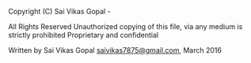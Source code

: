  Copyright (C) Sai Vikas Gopal -
  
 All Rights Reserved Unauthorized copying of this file, via any medium is strictly prohibited Proprietary and confidential
   
 Written by Sai Vikas Gopal <saivikas7875@gmail.com>, March 2016

